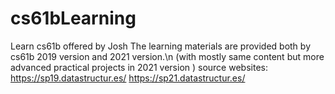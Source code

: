 # cs61bLearning
Learn cs61b offered by Josh
The learning materials are provided both by cs61b 2019 version and 2021 version.\n
(with mostly same content but more advanced practical projects in 2021 version )
source websites:
https://sp19.datastructur.es/
https://sp21.datastructur.es/
